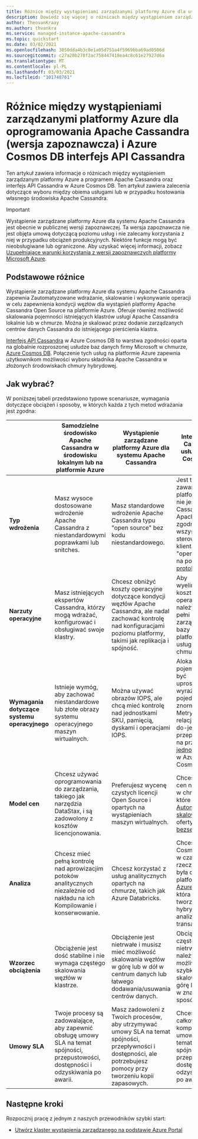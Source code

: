 ```yaml
---
title: Różnice między wystąpieniami zarządzanymi platformy Azure dla usług Apache Cassandra i Azure Cosmos DB interfejs API Cassandra
description: Dowiedz się więcej o różnicach między wystąpieniem zarządzanym platformy Azure a programem Apache Cassandra i interfejs API Cassandra w Azure Cosmos DB. Poznasz również zalety każdej z tych usług i kiedy je wybierzesz.
author: TheovanKraay
ms.author: thvankra
ms.service: managed-instance-apache-cassandra
ms.topic: quickstart
ms.date: 03/02/2021
ms.openlocfilehash: 3050dda4b3c0e1a05d751a4f5969bba69ad0506d
ms.sourcegitcommit: c27a20b278f2ac758447418ea4c8c61e27927d6a
ms.translationtype: MT
ms.contentlocale: pl-PL
ms.lasthandoff: 03/03/2021
ms.locfileid: "101748761"
---
```

# <a name="differences-between-azure-managed-instance-for-apache-cassandra-preview-and-azure-cosmos-db-cassandra-api"></a>Różnice między wystąpieniami zarządzanymi platformy Azure dla oprogramowania Apache Cassandra (wersja zapoznawcza) i Azure Cosmos DB interfejs API Cassandra 

Ten artykuł zawiera informacje o różnicach między wystąpieniem zarządzanym platformy Azure a programem Apache Cassandra oraz interfejs API Cassandra w Azure Cosmos DB. Ten artykuł zawiera zalecenia dotyczące wyboru między obiema usługami lub w przypadku hostowania własnego środowiska Apache Cassandra.

> [!IMPORTANT]
> Wystąpienie zarządzane platformy Azure dla systemu Apache Cassandra jest obecnie w publicznej wersji zapoznawczej.
> Ta wersja zapoznawcza nie jest objęta umową dotyczącą poziomu usług i nie zalecamy korzystania z niej w przypadku obciążeń produkcyjnych. Niektóre funkcje mogą być nieobsługiwane lub ograniczone.
> Aby uzyskać więcej informacji, zobacz [Uzupełniające warunki korzystania z wersji zapoznawczych platformy Microsoft Azure](https://azure.microsoft.com/support/legal/preview-supplemental-terms/).

## <a name="key-differences"></a>Podstawowe różnice

Wystąpienie zarządzane platformy Azure dla systemu Apache Cassandra zapewnia Zautomatyzowane wdrażanie, skalowanie i wykonywanie operacji w celu zapewnienia kondycji węzłów dla wystąpień platformy Apache Cassandra Open Source na platformie Azure. Oferuje również możliwość skalowania pojemności istniejących klastrów usługi Apache Cassandra lokalnie lub w chmurze. Można je skalować przez dodanie zarządzanych centrów danych Cassandra do istniejącego pierścienia klastra.

[Interfejs API Cassandra](../cosmos-db/cassandra-introduction.md) w Azure Cosmos DB to warstwa zgodności oparta na globalnie rozproszonej usłudze baz danych firmy Microsoft w chmurze, [Azure Cosmos DB](../cosmos-db/index.yml). Połączenie tych usług na platformie Azure zapewnia użytkownikom możliwości wyboru składnika Apache Cassandra w złożonych środowiskach chmury hybrydowej.

## <a name="how-to-choose"></a>Jak wybrać?

W poniższej tabeli przedstawiono typowe scenariusze, wymagania dotyczące obciążeń i sposoby, w których każda z tych metod wdrażania jest zgodna:

| |Samodzielne środowisko Apache Cassandra w środowisku lokalnym lub na platformie Azure | Wystąpienie zarządzane platformy Azure dla systemu Apache Cassandra | Interfejs API Cassandra usługi Azure Cosmos DB |
|---------|---------|---------|---------|
|**Typ wdrożenia**| Masz wysoce dostosowane wdrożenie Apache Cassandra z niestandardowymi poprawkami lub snitches. | Masz standardowe wdrożenie Apache Cassandra typu "open source" bez kodu niestandardowego. | Jest to zawartość z platformą, która nie jest Cassandra Apache, ale jest zgodna ze wszystkimi sterownikami klienta typu "open source" na poziomie [protokołu](../cosmos-db/cassandra-support.md) sieci. |
| **Narzuty operacyjne**| Masz istniejących ekspertów Cassandra, którzy mogą wdrażać, konfigurować i obsługiwać swoje klastry.  | Chcesz obniżyć koszty operacyjne dotyczące kondycji węzłów Apache Cassandra, ale nadal zachować kontrolę nad konfiguracjami poziomu platformy, takimi jak replikacja i spójność. | Aby wyeliminować koszty operacyjne, należy użyć w pełni zarządzanej bazy danych platformy jako usługi w chmurze. |
| **Wymagania dotyczące systemu operacyjnego**| Istnieje wymóg, aby zachować niestandardowe lub złote obrazy systemu operacyjnego maszyn wirtualnych. | Można używać obrazów IOPS, ale chcą mieć kontrolę nad jednostkami SKU, pamięcią, dyskami i operacjami IOPS. | Alokacja pojemności ma być uproszczona i wyrażana jako pojedyncza znormalizowana Metryka, z relacją jeden-do-jednego do przepływności, na przykład [jednostki żądań](../cosmos-db/request-units.md) w Azure Cosmos DB. |
| **Model cen**| Chcesz używać oprogramowania do zarządzania, takiego jak narzędzia DataStax, i są zadowolony z kosztów licencjonowania. | Preferujesz wycenę czystych licencji Open Source i opartych na wystąpieniach maszyn wirtualnych. | Chcesz użyć cen natywnych w chmurze, które obejmują [Automatyczne skalowanie](../cosmos-db/manage-scale-cassandra.md#use-autoscale) i oferty [bezserwerowe](../cosmos-db/serverless.md) . |
| **Analiza**| Chcesz mieć pełną kontrolę nad aprowizacjim potoków analitycznych niezależnie od nakładu na ich Kompilowanie i konserwowanie. | Chcesz korzystać z usług analitycznych opartych na chmurze, takich jak Azure Databricks. | Chcesz, Cosmos DB aby w czasie rzeczywistym była oparta na platformie [Azure Synapse](../cosmos-db/synapse-link.md), która umożliwia tworzenie hybrydowej analizy transakcyjnej. |
| **Wzorzec obciążenia**| Obciążenie jest dość stabilne i nie wymaga częstego skalowania węzłów w klastrze. | Obciążenie jest nietrwałe i musisz mieć możliwość skalowania węzłów w górę lub w dół w centrum danych lub łatwego dodawania/usuwania centrów danych. | Obciążenie jest często nietrwałe i należy mieć możliwość szybkiego skalowania w górę lub w dół w znaczący sposób. |
| **Umowy SLA**| Twoje procesy są zadowalające, aby zapewnić obsługę umowy SLA na temat spójności, przepustowości, dostępności i odzyskiwania po awarii. | Masz zadowoleni z Twoich procesów, aby utrzymywać umowy SLA na temat spójności, przepływności i dostępności, ale potrzebujesz pomocy przy tworzeniu kopii zapasowych. | Chcesz całkowicie kompleksowo umowy SLA na temat spójności, przepływności, dostępności i odzyskiwania po awarii. |

## <a name="next-steps"></a>Następne kroki

Rozpocznij pracę z jednym z naszych przewodników szybki start:

* [Utwórz klaster wystąpienia zarządzanego na podstawie Azure Portal](create-cluster-portal.md)